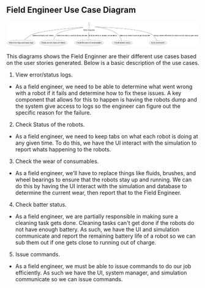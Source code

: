 ## Field Engineer Use Case Diagram ##
![Field Engineer Use Case Diagram](Field_Engineer_Use_Case.png)

This diagrams shows the Field Enginner are their different use cases based on the user stories generated. Below is a basic description of the use cases. 

1. View error/status logs.
- As a field engineer, we need to be able to determine what went wrong with a robot if it fails and determine how to fix these issues. A key component that allows for this to happen is having the robots dump and the system give access to logs so the engineer can figure out the specific reason for the failure.

2. Check Status of the robots. 
- As a field engineer, we need to keep tabs on what each robot is doing at any given time. To do this, we have the UI interact with the simulation to report whats happening to the robots. 

3. Check the wear of consumables.
- As a field engineer, we'll have to replace things like fluids, brushes, and wheel bearings to ensure that the robots stay up and running. We can do this by having the UI interact with the simulation and database to determine the current wear, then report that to the Field Engineer. 

4. Check batter status.
- As a field engineer, we are partially responsible in making sure a cleaning task gets done. Cleaning tasks can't get done if the robots do not have enough battery. As such, we have the UI and simulation communicate and report the remaining battery life of a robot so we can sub them out if one gets close to running out of charge.

5. Issue commands.
- As a field engineer, we must be able to issue commands to do our job efficiently. As such we have the UI, system manager, and simulation communicate so we can issue commands. 